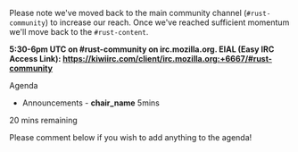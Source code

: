 Please note we've moved back to the main community channel (`#rust-community`) to increase our reach. Once we've reached sufficient momentum we'll move back to the `#rust-content`.

**5:30-6pm UTC on #rust-community on irc.mozilla.org. EIAL (Easy IRC Access Link): https://kiwiirc.com/client/irc.mozilla.org:+6667/#rust-community**

Agenda

- Announcements - __chair_name__ 5mins

20 mins remaining

Please comment below if you wish to add anything to the agenda!
